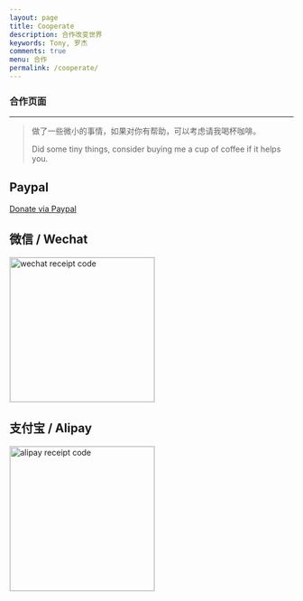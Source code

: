 ```yaml
---
layout: page
title: Cooperate
description: 合作改变世界
keywords: Tony, 罗杰
comments: true
menu: 合作
permalink: /cooperate/
---
```


<h3 align="left"> 合作页面 </h3>

---------------


> 做了一些微小的事情，如果对你有帮助，可以考虑请我喝杯咖啡。
>
> Did some tiny things, consider buying me a cup of coffee if it helps you.

## Paypal

[Donate via Paypal](https://paypal.me/lj-michale)

## 微信 / Wechat

<img style="width:256px;border:1px solid lightgrey;" src="{{ assets_base_url }}/assets/images/receipt-code-wechat.jpeg" alt="wechat receipt code" />

## 支付宝 / Alipay

<img style="width:256px;border:1px solid lightgrey;" src="{{ assets_base_url }}/assets/images/receipt-code-alipay.jpeg" alt="alipay receipt code" />